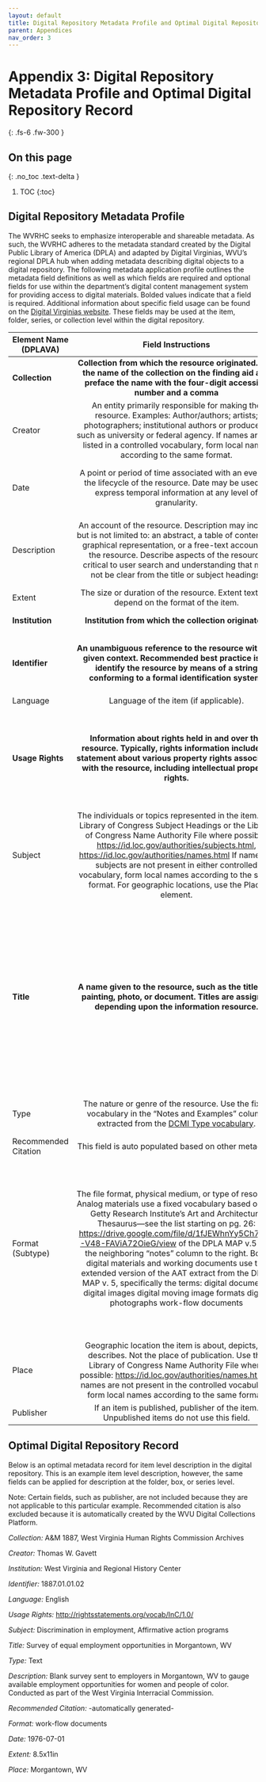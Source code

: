 ```yaml
---
layout: default
title: Digital Repository Metadata Profile and Optimal Digital Repository Record 
parent: Appendices
nav_order: 3
---
```


# Appendix 3: Digital Repository Metadata Profile and Optimal Digital Repository Record
{: .fs-6 .fw-300 }

## On this page
{: .no_toc .text-delta }

1. TOC
{:toc}

## Digital Repository Metadata Profile

The WVRHC seeks to emphasize interoperable and shareable metadata. As such, the WVRHC adheres to the metadata standard created by the Digital Public Library of America (DPLA) and adapted by Digital Virginias, WVU’s regional DPLA hub when adding metadata describing digital objects to a digital repository. The following metadata application profile outlines the metadata field definitions as well as which fields are required and optional fields for use within the department’s digital content management system for providing access to digital materials. Bolded values indicate that a field is required. Additional information about specific field usage can be found on the [Digital Virginias website](https://digitalvirginias.org/metadata/). These fields may be used at the item, folder, series, or collection level within the digital repository. 

|       __Element Name (DPLAVA)__  |                                                                                                                                                                                                                                                                                                __Field Instructions__                                                                                                                                                                                                                                                                                            |                                                                                                                                                                                                                                                                                                                                                                                __Notes and Examples__                                                                                                                                                                                                                                                                                                                                                                             |
|------------------------------|:------------------------------------------------------------------------------------------------------------------------------------------------------------------------------------------------------------------------------------------------------------------------------------------------------------------------------------------------------------------------------------------------------------------------------------------------------------------------------------------------------------------------------------------------------------------------------------------------------------:|:-----------------------------------------------------------------------------------------------------------------------------------------------------------------------------------------------------------------------------------------------------------------------------------------------------------------------------------------------------------------------------------------------------------------------------------------------------------------------------------------------------------------------------------------------------------------------------------------------------------------------------------------------------------------------------------------------------------------------------------------------------------------------------:|
|     __Collection__               |   __Collection from which the resource originated. Use the name of the collection on the finding aid and preface the name with the four-digit accession number and a comma__                                                                                                                                                                                                                                                                                                                                                                                                                                     |   __A&M 4050, Senator John D. (Jay) Rockefeller IV papers  A&M 1887, West Virginia Human Rights Commission Archives__                                                                                                                                                                                                                                                                                                                                                                                                                                                                                                                                                                                                                                                             |
|     Creator                  |   An entity primarily responsible for making the resource. Examples: Author/authors; artists; photographers; institutional authors or producers, such as university or federal agency. If names are not listed in a controlled vocabulary, form local names according to the same format.                                                                                                                                                                                                                                                                                                                    |   Example (LCNAF):   Rockefeller, John D., IV (John Davison), 1937-     Example (local):   Senate Photographic Studio   Smith, John                                                                                                                                                                                                                                                                                                                                                                                                                                                                                                                                                                                                                                           |
|     Date                     |   A point or period of time associated with an event in the lifecycle of the resource. Date may be used to express temporal information at any level of granularity.                                                                                                                                                                                                                                                                                                                                                                                                                                         |   Most commonly used to record the date the resource was created. Form as YYYY-MM-DD, using as much of the known date as possible. Examples: 1985, 1985-01, 1985-01-17, circa 1985.                                                                                                                                                                                                                                                                                                                                                                                                                                                                                                                                                                                           |
|     Description              |   An account of the resource. Description may include but is not limited to: an abstract, a table of contents, a graphical representation, or a free-text account of the resource. Describe aspects of the resource critical to user search and understanding that may not be clear from the title or subject headings.                                                                                                                                                                                                                                                                                      |   Provide a concise account of the resource using full sentence(s).       Example:    The "Veteran's Legacy Memorandum" provides a comprehensive overview of Senator John D. (Jay) Rockefeller's work on veterans' issues, 1985-2014, including his service and leadership on the U.S. Senate.                                                                                                                                                                                                                                                                                                                                                                                                                                                                                |
|     Extent                   |   The size or duration of the resource. Extent text will depend on the format of the item.                                                                                                                                                                                                                                                                                                                                                                                                                                                                                                                   |   Examples:   47 min.  177 pages.   12x20 cm.  2:36  100 MB                                                                                                                                                                                                                                                                                                                                                                                                                                                                                                                                                                                                                                                                                                                   |
|     __Institution__              |   __Institution from which the collection originates.__                                                                                                                                                                                                                                                                                                                                                                                                                                                                                                                                                          |   __Default value: West Virginia & Regional History Center__                                                                                                                                                                                                                                                                                                                                                                                                                                                                                                                                                                                                                                                                                                                      |
|     __Identifier__               |   __An unambiguous reference to the resource within a given context. Recommended best practice is to identify the resource by means of a string conforming to a formal identification system.__                                                                                                                                                                                                                                                                                                                                                                                                                  |   __The file name for the item, minus the file extension.  am4050_card_0001  3470_disc1_track1  For materials being described at the folder level, use an identifier for the folder according to the [file naming conventions](https://elizajames.github.io/digital-preservation-documentation/docs/Reformatting-And-Digitizing-Materials/digitization-workflows/#file-naming-conventions).__                                                                                                                                                                                                                                                                                                                                                                                                                                                                                                                                                   |
|     Language                 |   Language of the item (if applicable).                                                                                                                                                                                                                                                                                                                                                                                                                                                                                                                                                                      |   Use [ISO-639-3 codes](https://iso639-3.sil.org/code_tables/639/data?title=eng&field_iso639_cd_st_mmbrshp_639_1_tid=All&name_3=&field_iso639_element_scope_tid=All&field_iso639_language_type_tid=All&items_per_page=200):   eng   spa                                                                                                                                                                                                                                                                                                                                                                                                                                                                                                                                                                                                                                                                                                                                            |
|     __Usage Rights__             |   __Information about rights held in and over the resource. Typically, rights information includes a statement about various property rights associated with the resource, including intellectual property rights.__                                                                                                                                                                                                                                                                                                                                                                                             |   __Select the relevant URI for the copyright status from https://rightsstatements.org/page/1.0/?language=en. The [Rights Review: An approach to applying Rights Statements from RightsStatements.org](https://conservancy.umn.edu/handle/11299/226279) document from the University of Minnesota may be helpful as well as the Copyright section of the [Digitization Planning Form](https://elizajames.github.io/digital-preservation-documentation/assets/files/DigitizationPlanningForm.docx).    Example:  http://rightsstatements.org/vocab/InC/1.0/__                                                                                                                                                                                                                                                                                                                                                                           |
|     Subject                  |   The individuals or topics represented in the item. Use Library of Congress Subject Headings or the Library of Congress Name Authority File where possible: https://id.loc.gov/authorities/subjects.html, https://id.loc.gov/authorities/names.html   If names or subjects are not present in either controlled vocabulary, form local names according to the same format. For geographic locations, use the Place element.                                                                                                                                                                                 |   Example:    United States--Congress--Senate.  Railroads  Rockefeller, John D., IV (John Davison), 1937-  Revercomb, William Chapman, 1895-1979  United States. Congress. Senate. Committee on Veterans’ Affairs  West Virginia. Governor's Task Force on Mountaintop Mining and Related Practices                                                                                                                                                                                                                                                                                                                                                                                                                                                                           |
|     __Title__                    |   __A name given to the resource, such as the title of a painting, photo, or document. Titles are assigned depending upon the information resource.__                                                                                                                                                                                                                                                                                                                                                                                                                                                            |   __“A formal title is one that appears prominently on or in the materials being described…In the absence of a meaningful formal title, a title must be devised.”     “A devised title is one provided by the archivist when there is no formal title or the materials being described or when the formal title is misleading or inadequate."    Devised titles are created based on the following:    The format of the work   The people, places, or things that are the subject of the work    Examples:   Senator John D. (Jay) Rockefeller at the Senate Swearing-In Ceremony  West Virginia Folk Music: A Descriptive Guide to Field Recordings in the West Virginia and Regional History Collection  Handmade paper valentine  Manuscript on the three states of matter__  |
|     Type                     |   The nature or genre of the resource. Use the fixed vocabulary in the “Notes and Examples” column extracted from the [DCMI Type vocabulary](http://dublincore.org/documents/dcmi-type-vocabulary/).                                                                                                                                                                                                                                                                                                                                                                                                                                                                  |   Select from: Collection, Dataset, Event, Image, InteractiveResource, MovingImage, PhysicalObject, Service, Software, Sound, StillImage, Text.                                                                                                                                                                                                                                                                                                                                                                                                                                                                                                                                                                                                                               |
|     Recommended Citation     |    This field is auto populated based on other metadata.                                                                                                                                                                                                                                                                                                                                                                                                                                                                                                                                                     |   This field is auto populated based on other metadata.                                                                                                                                                                                                                                                                                                                                                                                                                                                                                                                                                                                                                                                                                                                       |
|     Format (Subtype)         |   The file format, physical medium, or type of resource. Analog materials use a fixed vocabulary based on the Getty Research Institute’s Art and Architecture Thesaurus—see the list  starting on pg. 26: https://drive.google.com/file/d/1fJEWhnYy5Ch7_ef_-V48-FAViA72OieG/view of the DPLA MAP v.5 and the neighboring “notes” column to the right. Born digital materials and working documents use the extended version of the AAT extract from the DPLA MAP v. 5, specifically the terms:  digital documents  digital images   digital moving image formats   digital photographs  work-flow documents  |   Full list:   advertisements  architectural documents  books  broadsides (notices)  business records  cartographic materials  census records   comics (documents)  correspondence   costume (mode of fashion)  cultural artifacts  decorative arts  digital documents  digital images  digital moving image formats  digital photographs  drawings (visual works)  furniture  genealogies (histories)  government records  graphic arts  interviews  motion pictures (visual works)  newspapers  oral histories (document genre)  painting (visual works)  pamphlets  performances (creative events)  periodicals  photographs  postcards  posters  prints (visual works)  sermons  sheet music  sound recordings  textiles (visual works)  work-flow documents              |
|     Place                    |   Geographic location the item is about, depicts, or describes. Not the place of publication. Use the Library of Congress Name Authority File where possible: https://id.loc.gov/authorities/names.html  If names are not present in the controlled vocabulary, form local names according to the same format.                                                                                                                                                                                                                                                                                               |   Examples:    Morgantown (W. Va.)  Monongalia County (W. Va.)  Mount Lookout (W. Va.)                                                                                                                                                                                                                                                                                                                                                                                                                                                                                                                                                                                                                                                                                        |
|     Publisher                |   If an item is published, publisher of the item. Unpublished items do not use this field.                                                                                                                                                                                                                                                                                                                                                                                                                                                                                                                   |   Examples:   Appalachian Movement Press  Simon and Schuster                                                                                                                                                                                                                                                                                                                                                                                                                                                                                                                                                                                                                                                                                                                  |

## Optimal Digital Repository Record

Below is an optimal metadata record for item level description in the digital repository. This is an example item level description, however, the same fields can be applied for description at the folder, box, or series level.  

Note: Certain fields, such as publisher, are not included because they are not applicable to this particular example. Recommended citation is also excluded because it is automatically created by the WVU Digital Collections Platform. 

_Collection:_ A&M 1887, West Virginia Human Rights Commission Archives 

_Creator:_ Thomas W. Gavett 

_Institution:_ West Virginia and Regional History Center 

_Identifier:_ 1887.01.01.02 

_Language:_ English 

_Usage Rights:_ http://rightsstatements.org/vocab/InC/1.0/ 

_Subject:_ Discrimination in employment, Affirmative action programs 

_Title:_ Survey of equal employment opportunities in Morgantown, WV 

_Type:_ Text 

_Description:_ Blank survey sent to employers in Morgantown, WV to gauge available employment opportunities for women and people of color. Conducted as part of the West Virginia Interracial Commission. 

_Recommended Citation:_ -automatically generated- 

_Format:_ work-flow documents 

_Date:_ 1976-07-01 

_Extent:_ 8.5x11in 

_Place:_ Morgantown, WV 